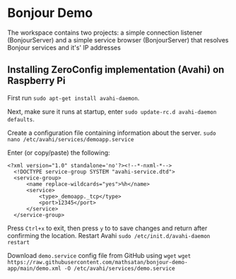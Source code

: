 # Bonjour Demo
The workspace contains two projects: a simple connection listener (BonjourServer) and a simple service browser (BonjourServer) that resolves Bonjour services and it's' IP addresses

## Installing ZeroConfig implementation (Avahi) on Raspberry Pi

First run `sudo apt-get install avahi-daemon`.

Next, make sure it runs at startup, enter `sudo update-rc.d avahi-daemon defaults`.

Create a configuration file containing information about the server.
`sudo nano /etc/avahi/services/demoapp.service`

Enter (or copy/paste) the following:
```
<?xml version="1.0" standalone='no'?><!--*-nxml-*-->
  <!DOCTYPE service-group SYSTEM "avahi-service.dtd">
  <service-group>
      <name replace-wildcards="yes">%h</name>
      <service>
          <type>_demoapp._tcp</type>
          <port>12345</port>
      </service>
  </service-group>
```

Press `Ctrl+x` to exit, then press `y` to to save changes and return after confirming the location.
Restart Avahi
`sudo /etc/init.d/avahi-daemon restart`

Download `demo.service` config file from GitHub using `wget` 
`wget https://raw.githubusercontent.com/mathsatan/bonjour-demo-app/main/demo.xml -O /etc/avahi/services/demo.service`
